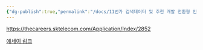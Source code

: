 ```yaml
---
{"dg-publish":true,"permalink":"/docs/11번가 검색데이터 및 추천 개발 전환형 인턴/","title":"11번가 검색데이터 및 추천 개발 전환형 인턴"}
---
```


https://thecareers.sktelecom.com/Application/Index/2852

[에세이 링크](https://choiwheatley.notion.site/11-0fd5c497cd994c81a64a8212effda5cb)

